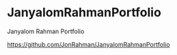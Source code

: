# JanyalomRahmanPortfolio
Janyalom Rahman Portfolio



https://github.com/JonRahman/JanyalomRahmanPortfolio
